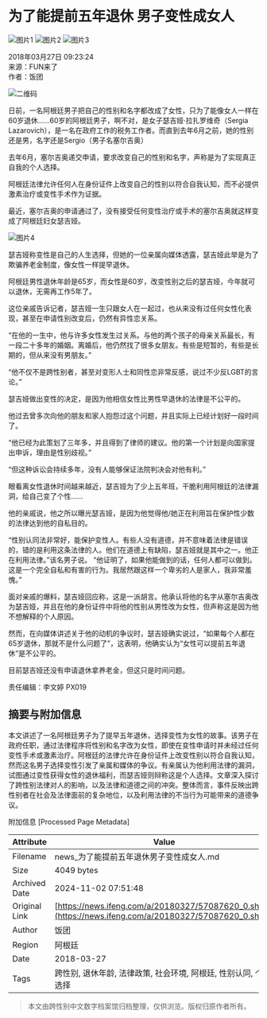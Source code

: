 # 为了能提前五年退休 男子变性成女人

![图片1](https://dolphin.deliver.ifeng.com/c?z=ifeng&la=0&si=2&ci=23&cg=22&c=29&or=232&l=728&bg=728&b=726&u=https://y0.ifengimg.com/34c4a1d78882290c/2012/0528/1x1.gif)
![图片2](http://p1.ifengimg.com/a/2018_13/172bc665fac21fa_size17_w306_h409.jpg) 
![图片3](http://y3.ifengimg.com/a/2016/0414/ab605e5e0631dd6size71_w300_h300.jpg)

2018年03月27日 09:23:24  
来源：FUN来了  
作者：饭团  

![二维码](//h2.ifengimg.com/0f56ee67a4c375c2/2013/1106/indeccode.png)

日前，一名阿根廷男子把自己的性别和名字都改成了女性，只为了能像女人一样在60岁退休……60岁的阿根廷男子，啊不对，是女子瑟吉娅·拉扎罗维奇（Sergia Lazarovich），是一名在政府工作的税务工作者。而直到去年6月之前，她的性别还是男，名字还是Sergio（男子名塞尔吉奥）

去年6月，塞尔吉奥递交申请，要求改变自己的性别和名字，声称是为了实现真正自我的个人选择。

阿根廷法律允许任何人在身份证件上改变自己的性别以符合自我认知，而不必提供激素治疗或变性手术作为证据。

最近，塞尔吉奥的申请通过了，没有接受任何变性治疗或手术的塞尔吉奥就这样变成了阿根廷妇女瑟吉娅。

![图片4](http://p0.ifengimg.com/a/2018_13/77d6a647a7a8572_size82_w750_h560.jpg)

瑟吉娅称变性是自己的人生选择，但她的一位亲属向媒体透露，瑟吉娅此举是为了欺骗养老金制度，像女性一样提早退休。

阿根廷男性退休年龄是65岁，而女性是60岁，改变性别之后的瑟吉娅，今年就可以退休，无需再工作5年了。

这位亲戚告诉记者，瑟吉娅一生只跟女人在一起过，也从来没有过任何女性化表现，甚至在申请性别改变后，仍然有异性恋关系。

“在他的一生中，他与许多女性发生过关系。与他的两个孩子的母亲关系最长，有一段二十多年的婚姻。离婚后，他仍然找了很多女朋友。有些是短暂的，有些是长期的，但从来没有男朋友。”

“他不仅不是跨性别者，甚至对变形人士和同性恋非常反感，说过不少反LGBT的言论。”

瑟吉娅做出变性的决定，是因为他相信女性比男性早退休的法律是不公平的。

他过去曾多次向他的朋友和家人抱怨过这个问题，并且实际上已经计划好一段时间了。

“他已经为此策划了三年多，并且得到了律师的建议。他的第一个计划是向国家提出申诉，理由是性别歧视。”

“但这种诉讼会持续多年，没有人能够保证法院判决会对他有利。”

眼看离女性退休时间越来越近，瑟吉娅为了少上五年班，干脆利用阿根廷的法律漏洞，给自己变了个性……

他的亲戚说，他之所以曝光瑟吉娅，是因为他觉得他/她正在利用旨在保护性少数的法律达到他的自私目的。

“性别认同法非常好，能保护变性人。有些人没有道德，并不意味着法律是错误的，错的是利用这条法律的人。他们在道德上有缺陷，瑟吉娅就是其中之一。他正在利用法律。”该名男子说。 “他证明了，如果他能做到的话，任何人都可以做到。这是一个完全自私和有害的行为。我居然跟这样一个卑劣的人是家人，我非常羞愧。”

面对亲戚的爆料，瑟吉娅回应称，这是一派胡言。他承认将他的名字从塞尔吉奥改为瑟吉娅，并且在他的身份证件中将他的性别从男性改为女性，但声称这是因为他不想解释的个人原因。

然而，在向媒体讲述关于他的动机的争议时，瑟吉娅确实说过，“如果每个人都在65岁退休，那就不是什么问题了”，这表明，他确实认为“女性可以提前五年退休”是不公平的。

目前瑟吉娅还没有申请退休拿养老金，但这只是时间问题。

责任编辑：李文婷 PX019

## 摘要与附加信息

<!-- tcd_abstract -->
本文讲述了一名阿根廷男子为了提早五年退休，选择变性为女性的故事。该男子在政府任职，通过法律程序将性别和名字改为女性，即使在变性申请时并未经过任何变性手术或激素治疗。阿根廷的法律允许在身份证件上改变性别以符合自我认知，然而这名男子选择变性引发了亲属和媒体的争议。有亲属认为他利用法律的漏洞，试图通过变性获得女性的退休福利，而瑟吉娅则辩称这是个人选择。文章深入探讨了跨性别法律对人的影响，以及法律和道德之间的冲突。整体而言，事件反映出跨性别者在社会及法律面前的复杂地位，以及利用法律的不当行为可能带来的道德争议。
<!-- tcd_abstract_end -->

附加信息 [Processed Page Metadata]

| Attribute       | Value                                  |
|-----------------|----------------------------------------|
| Filename        | news_为了能提前五年退休男子变性成女人.md                             |
| Size            | 4049 bytes                           |
| Archived Date   | 2024-11-02 07:51:48                             |
| Original Link   | [https://news.ifeng.com/a/20180327/57087620_0.shtml](https://news.ifeng.com/a/20180327/57087620_0.shtml)                       |
| Author          | 饭团                               |
| Region          | 阿根廷                               |
| Date            | 2018-03-27                                 |
| Tags            | 跨性别, 退休年龄, 法律政策, 社会环境, 阿根廷, 性别认同, 个人选择                                 |
>
> 本文由跨性别中文数字档案馆归档整理，仅供浏览。版权归原作者所有。
>